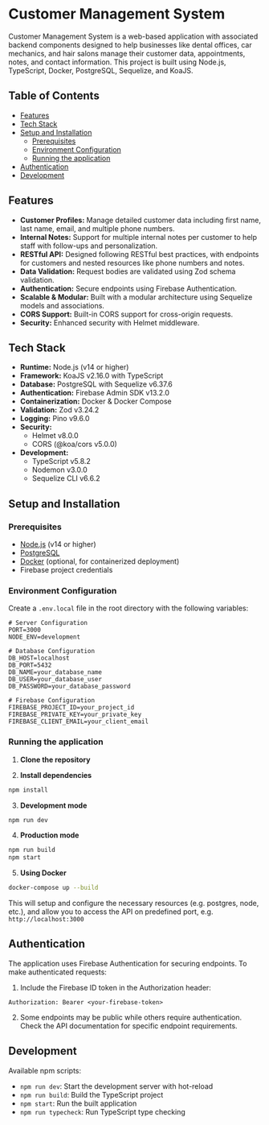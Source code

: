 # Customer Management System

Customer Management System is a web-based application with associated backend components designed to help businesses like dental offices, car mechanics, and hair salons manage their customer data, appointments, notes, and contact information. This project is built using Node.js, TypeScript, Docker, PostgreSQL, Sequelize, and KoaJS.

## Table of Contents

- [Features](#features)
- [Tech Stack](#tech-stack)
- [Setup and Installation](#setup-and-installation)
  - [Prerequisites](#prerequisites)
  - [Environment Configuration](#environment-configuration)
  - [Running the application](#running-the-application)
- [Authentication](#authentication)
- [Development](#development)

## Features

- **Customer Profiles:** Manage detailed customer data including first name, last name, email, and multiple phone numbers.
- **Internal Notes:** Support for multiple internal notes per customer to help staff with follow-ups and personalization.
- **RESTful API:** Designed following RESTful best practices, with endpoints for customers and nested resources like phone numbers and notes.
- **Data Validation:** Request bodies are validated using Zod schema validation.
- **Authentication:** Secure endpoints using Firebase Authentication.
- **Scalable & Modular:** Built with a modular architecture using Sequelize models and associations.
- **CORS Support:** Built-in CORS support for cross-origin requests.
- **Security:** Enhanced security with Helmet middleware.

## Tech Stack

- **Runtime:** Node.js (v14 or higher)
- **Framework:** KoaJS v2.16.0 with TypeScript
- **Database:** PostgreSQL with Sequelize v6.37.6
- **Authentication:** Firebase Admin SDK v13.2.0
- **Containerization:** Docker & Docker Compose
- **Validation:** Zod v3.24.2
- **Logging:** Pino v9.6.0
- **Security:** 
  - Helmet v8.0.0
  - CORS (@koa/cors v5.0.0)
- **Development:**
  - TypeScript v5.8.2
  - Nodemon v3.0.0
  - Sequelize CLI v6.6.2

## Setup and Installation

### Prerequisites

- [Node.js](https://nodejs.org/) (v14 or higher)
- [PostgreSQL](https://www.postgresql.org/)
- [Docker](https://www.docker.com/) (optional, for containerized deployment)
- Firebase project credentials

### Environment Configuration

Create a `.env.local` file in the root directory with the following variables:

```env
# Server Configuration
PORT=3000
NODE_ENV=development

# Database Configuration
DB_HOST=localhost
DB_PORT=5432
DB_NAME=your_database_name
DB_USER=your_database_user
DB_PASSWORD=your_database_password

# Firebase Configuration
FIREBASE_PROJECT_ID=your_project_id
FIREBASE_PRIVATE_KEY=your_private_key
FIREBASE_CLIENT_EMAIL=your_client_email
```

### Running the application

1. **Clone the repository**

2. **Install dependencies**
```bash
npm install
```

3. **Development mode**
```bash
npm run dev
```

4. **Production mode**
```bash
npm run build
npm start
```

5. **Using Docker**
```bash
docker-compose up --build
```

This will setup and configure the necessary resources (e.g. postgres, node, etc.), and allow you to access the API on predefined port, e.g. `http://localhost:3000`

## Authentication

The application uses Firebase Authentication for securing endpoints. To make authenticated requests:

1. Include the Firebase ID token in the Authorization header:
```
Authorization: Bearer <your-firebase-token>
```

2. Some endpoints may be public while others require authentication. Check the API documentation for specific endpoint requirements.

## Development

Available npm scripts:

- `npm run dev`: Start the development server with hot-reload
- `npm run build`: Build the TypeScript project
- `npm start`: Run the built application
- `npm run typecheck`: Run TypeScript type checking



